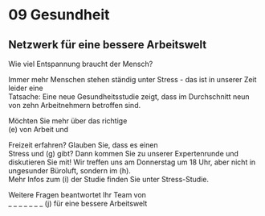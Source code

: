 # 09 Gesundheit

## Netzwerk für eine bessere Arbeitswelt

Wie viel Entspannung braucht der Mensch?

Immer mehr Menschen stehen ständig unter Stress - das ist in unserer Zeit leider eine\
Tatsache: Eine neue Gesundheitsstudie zeigt, dass im Durchschnitt neun von zehn Arbeitnehmern betroffen sind.

Möchten Sie mehr über das richtige\
(e) von Arbeit und

Freizeit erfahren? Glauben Sie, dass es einen\
Stress und (g) gibt? Dann kommen Sie zu unserer Expertenrunde und diskutieren Sie mit! Wir treffen uns am Donnerstag um 18 Uhr, aber nicht in ungesunder Büroluft, sondern im (h).\
Mehr Infos zum (i) der Studie finden Sie unter Stress-Studie.

Weitere Fragen beantwortet Ihr Team von\
\_ \_ \_ \_ \_ \_ \_ (j) für eine bessere Arbeitswelt
